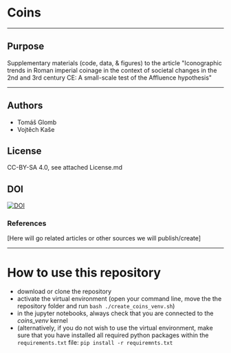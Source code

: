 # Coins

---

## Purpose

Supplementary materials (code, data, & figures) to the article "Iconographic trends in Roman imperial coinage in the context of societal changes in the 2nd and 3rd century CE: A small-scale test of the Affluence hypothesis" 

---
## Authors
* Tomáš Glomb
* Vojtěch Kaše

## License
CC-BY-SA 4.0, see attached License.md

## DOI
[![DOI](https://zenodo.org/badge/DOI/10.5281/zenodo.7440143.svg)](https://doi.org/10.5281/zenodo.7930169)


### References
[Here will go related articles or other sources we will publish/create]

---
# How to use this repository

* download or clone the repository
* activate the virtual environment (open your command line, move the the repository folder and run `bash ./create_coins_venv.sh`)
* in the jupyter notebooks, always check that you are connected to the *coins_venv* kernel
* (alternatively, if you do not wish to use the virtual environment, make sure that you have installed all required python packages within the `requirements.txt` file: `pip install -r requiremnts.txt`





